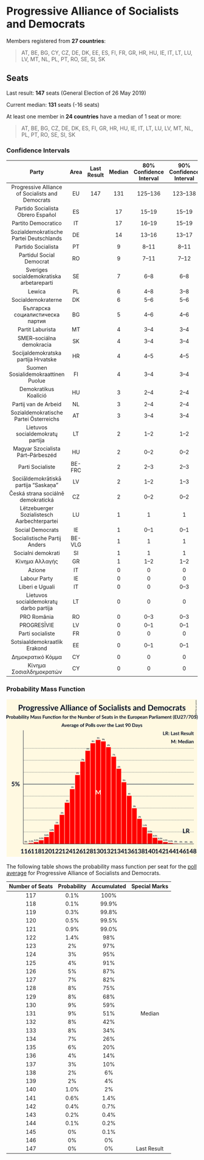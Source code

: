 # Progressive Alliance of Socialists and Democrats

Members registered from **27 countries**:

> AT, BE, BG, CY, CZ, DE, DK, EE, ES, FI, FR, GR, HR, HU, IE, IT, LT, LU, LV, MT, NL, PL, PT, RO, SE, SI, SK

## Seats

Last result: **147** seats (General Election of 26 May 2019)

Current median: **131** seats (-16 seats)

At least one member in **24 countries** have a median of 1 seat or more:

> AT, BE, BG, CZ, DE, DK, ES, FI, GR, HR, HU, IE, IT, LT, LU, LV, MT, NL, PL, PT, RO, SE, SI, SK

### Confidence Intervals

| Party | Area | Last Result | Median | 80% Confidence Interval | 90% Confidence Interval | 95% Confidence Interval | 99% Confidence Interval |
|:-----:|:----:|:-----------:|:------:|:-----------------------:|:-----------------------:|:-----------------------:|:-----------------------:|
| Progressive Alliance of Socialists and Democrats | EU | 147 | 131 | 125–136 | 123–138 | 122–139 | 119–142 |
| Partido Socialista Obrero Español | ES | | 17 | 15–19 | 15–19 | 14–19 | 14–21 |
| Partito Democratico | IT | | 17 | 16–19 | 15–19 | 15–20 | 14–21 |
| Sozialdemokratische Partei Deutschlands | DE | | 14 | 13–16 | 13–17 | 13–17 | 12–18 |
| Partido Socialista | PT | | 9 | 8–11 | 8–11 | 8–11 | 7–11 |
| Partidul Social Democrat | RO | | 9 | 7–11 | 7–12 | 7–12 | 6–13 |
| Sveriges socialdemokratiska arbetareparti | SE | | 7 | 6–8 | 6–8 | 6–8 | 5–8 |
| Lewica | PL | | 6 | 4–8 | 3–8 | 3–8 | 3–9 |
| Socialdemokraterne | DK | | 6 | 5–6 | 5–6 | 5–6 | 5–7 |
| Българска социалистическа партия | BG | | 5 | 4–6 | 4–6 | 4–6 | 4–6 |
| Partit Laburista | MT | | 4 | 3–4 | 3–4 | 3–4 | 3–5 |
| SMER–sociálna demokracia | SK | | 4 | 3–4 | 3–4 | 3–4 | 3–4 |
| Socijaldemokratska partija Hrvatske | HR | | 4 | 4–5 | 4–5 | 4–5 | 4–5 |
| Suomen Sosialidemokraattinen Puolue | FI | | 4 | 3–4 | 3–4 | 3–4 | 3–5 |
| Demokratikus Koalíció | HU | | 3 | 2–4 | 2–4 | 2–4 | 2–4 |
| Partij van de Arbeid | NL | | 3 | 2–4 | 2–4 | 2–4 | 2–5 |
| Sozialdemokratische Partei Österreichs | AT | | 3 | 3–4 | 3–4 | 3–4 | 2–5 |
| Lietuvos socialdemokratų partija | LT | | 2 | 1–2 | 1–2 | 1–2 | 1–2 |
| Magyar Szocialista Párt–Párbeszéd | HU | | 2 | 0–2 | 0–2 | 0–3 | 0–3 |
| Parti Socialiste | BE-FRC | | 2 | 2–3 | 2–3 | 2–3 | 2–3 |
| Sociāldemokrātiskā partija “Saskaņa” | LV | | 2 | 1–2 | 1–3 | 1–3 | 1–3 |
| Česká strana sociálně demokratická | CZ | | 2 | 0–2 | 0–2 | 0–2 | 0–2 |
| Lëtzebuerger Sozialistesch Aarbechterpartei | LU | | 1 | 1 | 1 | 1 | 1 |
| Social Democrats | IE | | 1 | 0–1 | 0–1 | 0–1 | 0–1 |
| Socialistische Partij Anders | BE-VLG | | 1 | 1 | 1 | 1 | 1–2 |
| Socialni demokrati | SI | | 1 | 1 | 1 | 1 | 1–2 |
| Κίνημα Αλλαγής | GR | | 1 | 1–2 | 1–2 | 1–2 | 1–2 |
| Azione | IT | | 0 | 0 | 0 | 0–3 | 0–4 |
| Labour Party | IE | | 0 | 0 | 0 | 0 | 0 |
| Liberi e Uguali | IT | | 0 | 0 | 0–3 | 0–4 | 0–4 |
| Lietuvos socialdemokratų darbo partija | LT | | 0 | 0 | 0 | 0–1 | 0–1 |
| PRO România | RO | | 0 | 0–3 | 0–3 | 0–3 | 0–4 |
| PROGRESĪVIE | LV | | 0 | 0–1 | 0–1 | 0–1 | 0–1 |
| Parti socialiste | FR | | 0 | 0 | 0 | 0 | 0 |
| Sotsiaaldemokraatlik Erakond | EE | | 0 | 0–1 | 0–1 | 0–1 | 0–1 |
| Δημοκρατικό Κόμμα | CY | | 0 | 0 | 0 | 0 | 0 |
| Κίνημα Σοσιαλδημοκρατών | CY | | 0 | 0 | 0 | 0 | 0 |

### Probability Mass Function

![Graph with seats probability mass function not yet produced](average-2020-05-31-seats-pmf-progressiveallianceofsocialistsanddemocrats.png "Seats Probability Mass Function")

The following table shows the probability mass function per seat for the [poll average](average-2020-05-31.html) for Progressive Alliance of Socialists and Democrats.

| Number of Seats | Probability | Accumulated | Special Marks |
|:---------------:|:-----------:|:-----------:|:-------------:|
| 117 | 0.1% | 100% |  |
| 118 | 0.1% | 99.9% |  |
| 119 | 0.3% | 99.8% |  |
| 120 | 0.5% | 99.5% |  |
| 121 | 0.9% | 99.0% |  |
| 122 | 1.4% | 98% |  |
| 123 | 2% | 97% |  |
| 124 | 3% | 95% |  |
| 125 | 4% | 91% |  |
| 126 | 5% | 87% |  |
| 127 | 7% | 82% |  |
| 128 | 8% | 75% |  |
| 129 | 8% | 68% |  |
| 130 | 9% | 59% |  |
| 131 | 9% | 51% | Median |
| 132 | 8% | 42% |  |
| 133 | 8% | 34% |  |
| 134 | 7% | 26% |  |
| 135 | 6% | 20% |  |
| 136 | 4% | 14% |  |
| 137 | 3% | 10% |  |
| 138 | 2% | 6% |  |
| 139 | 2% | 4% |  |
| 140 | 1.0% | 2% |  |
| 141 | 0.6% | 1.4% |  |
| 142 | 0.4% | 0.7% |  |
| 143 | 0.2% | 0.4% |  |
| 144 | 0.1% | 0.2% |  |
| 145 | 0% | 0.1% |  |
| 146 | 0% | 0% |  |
| 147 | 0% | 0% | Last Result |


